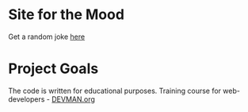 # Site for the Mood

Get a random joke [here](https://vpgrishkin.github.io/20_mood/)


# Project Goals

The code is written for educational purposes. Training course for web-developers - [DEVMAN.org](https://devman.org)
